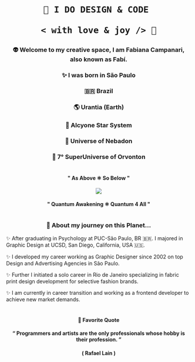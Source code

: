 <h1 align="center">  
 
    🎨 I DO DESIGN & CODE 
   
     < with love & joy /> 🧡 
   
</h1>


### <p align="center"> 👽 Welcome to my creative space, I am Fabiana Campanari, also known as Fabí. </p>

###  <p align="center"> ✨  I was born in São Paulo </p> 

###  <p align="center"> 🇧🇷  Brazil </P>

###  <p align="center"> 🌎  Urantia (Earth) </p>

###  <p align="center"> 💫  Alcyone Star System </p>

###  <p align="center"> 🔅  Universe of Nebadon </p>

###  <p align="center"> 🔆  7° SuperUniverse of Orvonton </p>
 
#

#### <p align="center">  " As Above ⚛︎ So Below "  </p>
   
<p align="center">
  <img src="https://user-images.githubusercontent.com/113218619/207962226-673d57ec-c076-47c4-8f8a-c1e57e834f6f.gif" />

#### <p align="center">  " Quantum Awakening ⚛︎ Quantum 4 All "    </p> 


#
                
### <p align="center"> 🚀 About my journey on this Planet...  </p>

✨ After graduating in Psychology at PUC-São Paulo, BR 🇧🇷. I majored in Graphic Design at UCSD, San Diego, California, USA 🇺🇸. </p>

✨ I developed my career working as Graphic Designer since 2002 on top Design and Advertising Agencies in São Paulo. </p>

✨ Further I initiated a solo career in Rio de Janeiro specializing in fabric print design development for selective fashion brands. </p>

✨ I am currently in career transition and working as a frontend developer to achieve new market demands. </p>

#

#### <p align="center">  🌟 Favorite Quote </p>  
 
#### <p align="center"> “ Programmers and artists are the only professionals whose hobby is their profession. ” </p>

#### <p align="center"> ( Rafael Lain ) </p>




 
 
